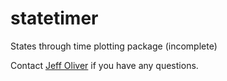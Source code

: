 # statetimer

States through time plotting package (incomplete)

Contact [Jeff Oliver](mailto:jcoliver@arizona.edu?subject=statetimer%20package)
if you have any questions.
